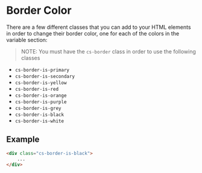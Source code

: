 # Border Color
There are a few different classes that you can add to your HTML elements in order to change their border color, one for each of the colors in the variable section:

> NOTE: You must have the `cs-border` class in order to use the following classes

- `cs-border-is-primary`
- `cs-border-is-secondary`
- `cs-border-is-yellow`
- `cs-border-is-red`
- `cs-border-is-orange`
- `cs-border-is-purple`
- `cs-border-is-grey`
- `cs-border-is-black`
- `cs-border-is-white`

## Example
```html
<div class="cs-border-is-black">
    ...
</div>
```
